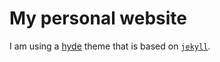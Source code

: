 # My personal website

I am using a [hyde](https://github.com/poole/hyde) theme that is based on [`jekyll`](http://jekyllrb.com/).
